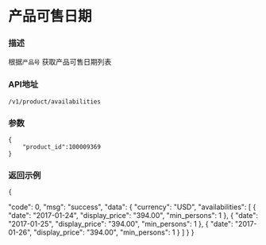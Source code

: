 # 产品可售日期

### 描述

根据`产品号` 获取产品可售日期列表


### API地址

    /v1/product/availabilities

### 参数

	{
		"product_id":100009369
	}



### 返回示例

	{
  "code": 0,
  "msg": "success",
  "data": {
    "currency": "USD",
    "availabilities": [
      {
        "date": "2017-01-24",
        "display_price": "394.00",
        "min_persons": 1
      },
      {
        "date": "2017-01-25",
        "display_price": "394.00",
        "min_persons": 1
      },
      {
        "date": "2017-01-26",
        "display_price": "394.00",
        "min_persons": 1
      }
    ]
  }
}


